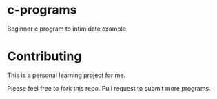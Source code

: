 # c-programs
Beginner c program to intimidate example




# Contributing
This is a personal learning project for me.

Please feel free to fork this repo. Pull request to submit more programs.
